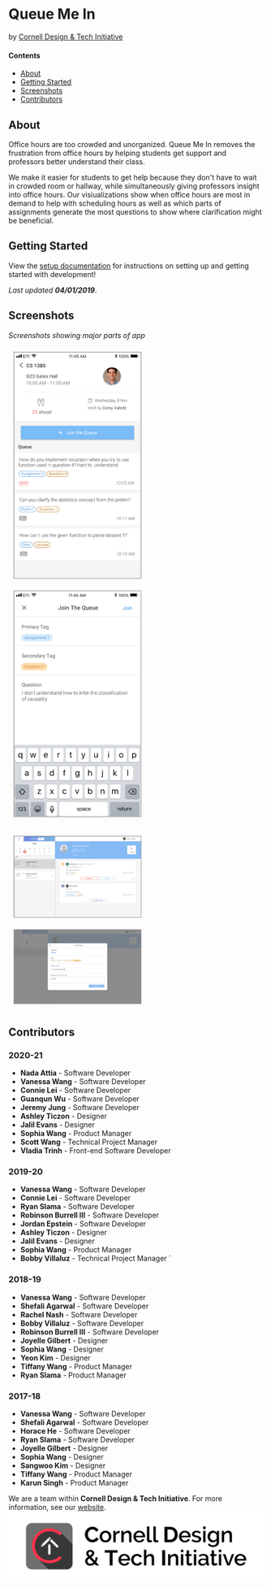 # Queue Me In
by [Cornell Design & Tech Initiative](http://cornelldti.org)

#### Contents
  - [About](#about)
  - [Getting Started](#getting-started)
  - [Screenshots](#screenshots)
  - [Contributors](#contributors)

## About
Office hours are too crowded and unorganized. Queue Me In removes the frustration from office hours by helping students get support and professors better understand their class.

We make it easier for students to get help because they don't have to wait in crowded room or hallway, while simultaneously giving professors insight into office hours. Our visiualizations show when office hours are most in demand to help with scheduling hours as well as which parts of assignments generate the most questions to show where clarification might be beneficial.

## Getting Started
View the [setup documentation](./docs/setup.md) for instructions on setting up and getting started with development!

_Last updated **04/01/2019**_.

## Screenshots

_Screenshots showing major parts of app_

<img src="Screenshots/1.png" width="250px" style="margin: 10px; border: 1px rgba(0,0,0,0.4) solid;"> <img src="Screenshots/2.png" width="250px" style="margin: 10px; border: 1px rgba(0,0,0,0.4) solid;">

<img src="Screenshots/3.png" width="250px" style="margin: 10px; border: 1px rgba(0,0,0,0.4) solid;"> <img src="Screenshots/4.png" width="250px" style="margin: 10px; border: 1px rgba(0,0,0,0.4) solid;">

## Contributors

### 2020-21
* **Nada Attia** - Software Developer
* **Vanessa Wang** - Software Developer
* **Connie Lei** - Software Developer
* **Guanqun Wu** - Software Developer
* **Jeremy Jung** - Software Developer
* **Ashley Ticzon** - Designer
* **Jalil Evans** - Designer
* **Sophia Wang** - Product Manager
* **Scott Wang** - Technical Project Manager
* **Vladia Trinh** - Front-end Software Developer

### 2019-20
* **Vanessa Wang** - Software Developer
* **Connie Lei** - Software Developer
* **Ryan Slama** - Software Developer
* **Robinson Burrell III** - Software Developer
* **Jordan Epstein** - Software Developer
* **Ashley Ticzon** - Designer
* **Jalil Evans** - Designer
* **Sophia Wang** - Product Manager
* **Bobby Villaluz** - Technical Project Manager
`
### 2018-19
* **Vanessa Wang** - Software Developer
* **Shefali Agarwal** - Software Developer
* **Rachel Nash** - Software Developer
* **Bobby Villaluz** - Software Developer
* **Robinson Burrell III** - Software Developer
* **Joyelle Gilbert** - Designer
* **Sophia Wang** - Designer
* **Yeon Kim** - Designer
* **Tiffany Wang** - Product Manager
* **Ryan Slama** - Product Manager

### 2017-18
* **Vanessa Wang** - Software Developer
* **Shefali Agarwal** - Software Developer
* **Horace He** - Software Developer
* **Ryan Slama** - Software Developer
* **Joyelle Gilbert** - Designer
* **Sophia Wang** - Designer
* **Sangwoo Kim** - Designer
* **Tiffany Wang** - Product Manager
* **Karun Singh** - Product Manager


We are a team within **Cornell Design & Tech Initiative**. For more information, see our [website](https://cornelldti.org/).
<img src="https://raw.githubusercontent.com/cornell-dti/design/master/Branding/Wordmark/Dark%20Text/Transparent/Wordmark-Dark%20Text-Transparent%403x.png">
​
